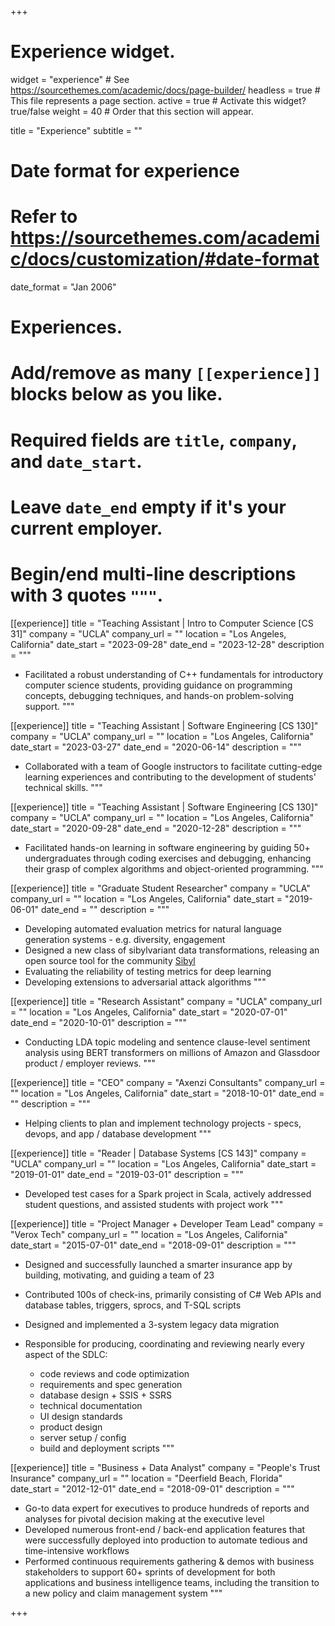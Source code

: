+++
# Experience widget.
widget = "experience"  # See https://sourcethemes.com/academic/docs/page-builder/
headless = true  # This file represents a page section.
active = true  # Activate this widget? true/false
weight = 40  # Order that this section will appear.

title = "Experience"
subtitle = ""

# Date format for experience
#   Refer to https://sourcethemes.com/academic/docs/customization/#date-format
date_format = "Jan 2006"

# Experiences.
#   Add/remove as many `[[experience]]` blocks below as you like.
#   Required fields are `title`, `company`, and `date_start`.
#   Leave `date_end` empty if it's your current employer.
#   Begin/end multi-line descriptions with 3 quotes `"""`.
[[experience]]
  title = "Teaching Assistant | Intro to Computer Science [CS 31]"
  company = "UCLA"
  company_url = ""
  location = "Los Angeles, California"
  date_start = "2023-09-28"
  date_end = "2023-12-28"
  description = """
* Facilitated a robust understanding of C++ fundamentals for introductory computer science students, providing guidance on programming concepts, debugging techniques, and hands-on problem-solving support.
"""

[[experience]]
  title = "Teaching Assistant | Software Engineering [CS 130]"
  company = "UCLA"
  company_url = ""
  location = "Los Angeles, California"
  date_start = "2023-03-27"
  date_end = "2020-06-14"
  description = """
* Collaborated with a team of Google instructors to facilitate cutting-edge learning experiences and contributing to the development of students' technical skills.
"""

[[experience]]
  title = "Teaching Assistant | Software Engineering [CS 130]"
  company = "UCLA"
  company_url = ""
  location = "Los Angeles, California"
  date_start = "2020-09-28"
  date_end = "2020-12-28"
  description = """
* Facilitated hands-on learning in software engineering by guiding 50+ undergraduates through coding exercises and debugging, enhancing their grasp of complex algorithms and object-oriented programming.
"""

[[experience]]
  title = "Graduate Student Researcher"
  company = "UCLA"
  company_url = ""
  location = "Los Angeles, California"
  date_start = "2019-06-01"
  date_end = ""
  description = """
* Developing automated evaluation metrics for natural language generation systems - e.g. diversity, engagement
* Designed a new class of sibylvariant data transformations, releasing an open source tool for the community [Sibyl](https://github.com/fabriceyhc/Sibyl)
* Evaluating the reliability of testing metrics for deep learning
* Developing extensions to adversarial attack algorithms
"""

[[experience]]
  title = "Research Assistant"
  company = "UCLA"
  company_url = ""
  location = "Los Angeles, California"
  date_start = "2020-07-01"
  date_end = "2020-10-01"
  description = """
* Conducting LDA topic modeling and sentence clause-level sentiment analysis using BERT transformers on millions of Amazon and Glassdoor product / employer reviews.
"""

[[experience]]
  title = "CEO"
  company = "Axenzi Consultants"
  company_url = ""
  location = "Los Angeles, California"
  date_start = "2018-10-01"
  date_end = ""
  description = """
* Helping clients to plan and implement technology projects - specs, devops, and app / database development
"""

[[experience]]
  title = "Reader | Database Systems [CS 143]"
  company = "UCLA"
  company_url = ""
  location = "Los Angeles, California"
  date_start = "2019-01-01"
  date_end = "2019-03-01"
  description = """
* Developed test cases for a Spark project in Scala, actively addressed student questions, and assisted students with project work
"""

[[experience]]
  title = "Project Manager + Developer Team Lead"
  company = "Verox Tech"
  company_url = ""
  location = "Los Angeles, California"
  date_start = "2015-07-01"
  date_end = "2018-09-01"
  description = """
* Designed and successfully launched a smarter insurance app by building, motivating, and guiding a team of 23
* Contributed 100s of check-ins, primarily consisting of C# Web APIs and database tables, triggers, sprocs, and T-SQL scripts
* Designed and implemented a 3-system legacy data migration
* Responsible for producing, coordinating and reviewing nearly every aspect of the SDLC:

  - code reviews and code optimization
  - requirements and spec generation
  - database design + SSIS + SSRS
  - technical documentation
  - UI design standards
  - product design
  - server setup / config
  - build and deployment scripts
"""

[[experience]]
  title = "Business + Data Analyst"
  company = "People's Trust Insurance"
  company_url = ""
  location = "Deerfield Beach, Florida"
  date_start = "2012-12-01"
  date_end = "2018-09-01"
  description = """
* Go-to data expert for executives to produce hundreds of reports and analyses for pivotal decision making at the executive level
* Developed numerous front-end / back-end application features that were successfully deployed into production to automate tedious and time-intensive workflows
* Performed continuous requirements gathering & demos with business stakeholders to support 60+ sprints of development for both applications and business intelligence teams, including the transition to a new policy and claim management system
"""

+++